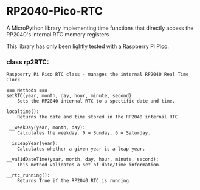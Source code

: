 # RP2040-Pico-RTC
A MicroPython library implementing time functions that directly access the RP2040's internal RTC memory registers

This library has only been lightly tested with a Raspberry Pi Pico.

### class rp2RTC:

    Raspberry Pi Pico RTC class - manages the internal RP2040 Real Time Clock
    
    ≡≡≡ Methods ≡≡≡
    setRTC(year, month, day, hour, minute, second):
        Sets the RP2040 internal RTC to a spectific date and time.
    
    localtime():
        Returns the date and time stored in the RP2040 internal RTC.
        
     __weekDay(year, month, day):
        Calculates the weekday. 0 = Sunday, 6 = Saturday.
        
    __isLeapYear(year):
        Calculates whether a given year is a leap year.
    
    __validDateTime(year, month, day, hour, minute, second):
        This method validates a set of date/time information.
    
    __rtc_running():
        Returns True if the RP2040 RTC is running
